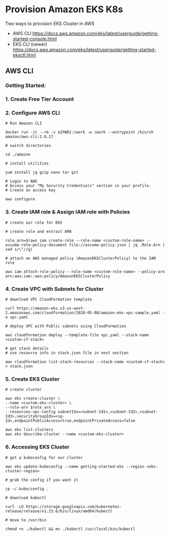 # Provision Amazon EKS K8s

Two ways to provision EKS Cluster in AWS

- AWS CLI https://docs.aws.amazon.com/eks/latest/userguide/getting-started-console.html
- EKS CLI (newer) https://docs.aws.amazon.com/eks/latest/userguide/getting-started-eksctl.html

## AWS CLI

### Getting Started:

### 1. Create Free Tier Account

### 2. Configure AWS CLI

```
# Run Amazon CLI

docker run -it --rm -v ${PWD}:/work -w /work --entrypoint /bin/sh amazon/aws-cli:2.0.17

# switch directories

cd ./amazon

# install utilities

yum install jq gzip nano tar git

# Login to AWS
# Access your "My Security Credentials" section in your profile.
# Create an access key

aws configure
```

### 3. Create IAM role & Assign IAM role with Policies

```
# create our role for EKS

# create role and extract ARN

role_arn=$(aws iam create-role --role-name <custom-role-name> --assume-role-policy-document file://assume-policy.json | jq .Role.Arn | sed s/\"//g)

# attach an AWS managed policy (AmazonEKSClusterPolicy) to the IAM role

aws iam attach-role-policy --role-name <custom-role-name> --policy-arn arn:aws:iam::aws:policy/AmazonEKSClusterPolicy
```

### 4. Create VPC with Subnets for Cluster

```
# download VPC CloudFormation template

curl https://amazon-eks.s3.us-west-2.amazonaws.com/cloudformation/2020-05-08/amazon-eks-vpc-sample.yaml -o vpc.yaml

# deploy VPC with Public subnets using CloudFormation

aws cloudformation deploy --template-file vpc.yaml --stack-name <custom-cf-stack>

# get stack details
# use resource info in stack.json file in next section

aws cloudformation list-stack-resources --stack-name <custom-cf-stack> > stack.json
```

### 5. Create EKS Cluster

```
# create cluster

aws eks create-cluster \
--name <custom-eks-cluster> \
--role-arn $role_arn \
--resources-vpc-config subnetIds=<subnet-Id1>,<subnet-Id2>,<subnet-Id3>,securityGroupIds=<sg-Id>,endpointPublicAccess=true,endpointPrivateAccess=false

aws eks list-clusters
aws eks describe-cluster --name <custom-eks-cluster>
```

### 6. Accessing EKS Cluster

```
# get a kubeconfig for our cluster

aws eks update-kubeconfig --name getting-started-eks --region <eks-cluster-region>

# grab the config if you want it

cp ~/.kube/config .

# download kubectl

curl -LO https://storage.googleapis.com/kubernetes-release/release/v1.23.6/bin/linux/amd64/kubectl

# move to /usr/bin

chmod +x ./kubectl && mv ./kubectl /usr/local/bin/kubectl
```
